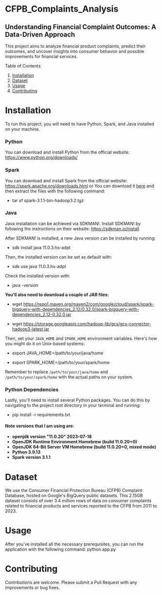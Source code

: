 # CFPB_Complaints_Analysis
## Understanding Financial Complaint Outcomes: A Data-Driven Approach

This project aims to analyze financial product complaints, predict their outcomes, and uncover insights into consumer behavior and possible improvements for financial services.

Table of Contents

1. [Installation](#installation)
2. [Dataset](#dataset)
3. [Usage](#usage)
4. [Contributing](#contributing)

# Installation

To run this project, you will need to have Python, Spark, and Java installed on your machine.

### Python

You can download and install Python from the official website: https://www.python.org/downloads/

### Spark

You can download and install Spark from the official website: https://spark.apache.org/downloads.html
or You can download it [here](http://archive.apache.org/dist/spark/spark-3.1.1/spark-3.1.1-bin-hadoop3.2.tgz) and then extract the files with the following command:

- tar xf spark-3.1.1-bin-hadoop3.2.tgz

### Java

Java installation can be achieved via SDKMAN!. Install SDKMAN! by following the instructions on their website: https://sdkman.io/install

After SDKMAN! is installed, a new Java version can be installed by running:

- sdk install java 11.0.3.hs-adpt
  
Then, the installed version can be set as default with:

- sdk use java 11.0.3.hs-adpt

Check the installed version with:

- java -version

**You'll also need to download a couple of JAR files:**

- wget https://repo1.maven.org/maven2/com/google/cloud/spark/spark-bigquery-with-dependencies_2.12/0.32.0/spark-bigquery-with-dependencies_2.12-0.32.0.jar
  
- wget https://storage.googleapis.com/hadoop-lib/gcs/gcs-connector-hadoop3-latest.jar

Then, set your `JAVA_HOME` and `SPARK_HOME` environment variables. Here's how you might do it on Unix-based systems:

- export JAVA_HOME=/path/to/your/java/home
  
- export SPARK_HOME=/path/to/your/spark/home

Remember to replace `/path/to/your/java/home` and `/path/to/your/spark/home` with the actual paths on your system.

### Python Dependencies

Lastly, you'll need to install several Python packages. You can do this by navigating to the project root directory in your terminal and running:

- pip install -r requirements.txt

#### Note versions that I am using are:
- **openjdk version "11.0.20" 2023-07-18**
- **OpenJDK Runtime Environment Homebrew (build 11.0.20+0)**
- **OpenJDK 64-Bit Server VM Homebrew (build 11.0.20+0, mixed mode)**
- **Python 3.9.13**
- **Spark version 3.1.1**


# Dataset
We use the Consumer Financial Protection Bureau (CFPB) Complaint Database, hosted on Google's BigQuery public datasets. This 2.15GB dataset consists of over 3.4 million rows of data on consumer complaints related to financial products and services reported to the CFPB from 2011 to 2023.

# Usage
After you've installed all the necessary prerequisites, you can run the application with the following command:
python app.py

# Contributing
Contributions are welcome. Please submit a Pull Request with any improvements or bug fixes.
